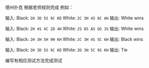 德州扑克
根据老师规则完成
例如：

输入: 
Black: `2H 3D 5S 9C KD` White: `2C 3H 4S 8C AH`
输出: 
White wins 

输入: 
Black: `2H 4S 4C 2D 4H` White: `2S 8S AS QS 3S`
输出: 
White wins

输入: 
Black: `2H 3H 5H 9H KH` White: `2C 3H 4S 5C 6H`
输出: 
Black wins

输入: 
Black: `2H 3D 5S 9C KD` White: `2D 3H 5C 9S KH`
输出: 
Tie

编写有相应测试方法完成测试

